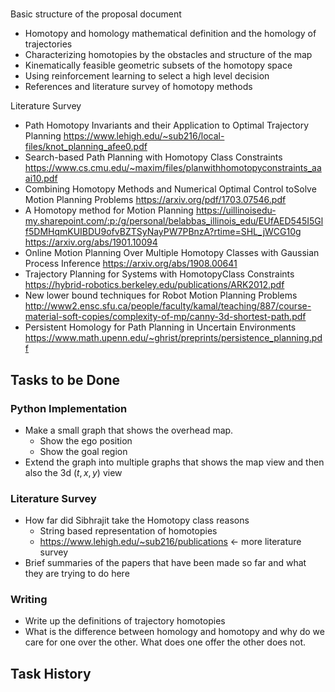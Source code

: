 
#

Basic structure of the proposal document

- Homotopy and homology mathematical definition and the homology of trajectories
- Characterizing homotopies by the obstacles and structure of the map
- Kinematically feasible geometric subsets of the homotopy space
- Using reinforcement learning to select a high level decision
- References and literature survey of homotopy methods

Literature Survey

- Path Homotopy Invariants and their Application to
Optimal Trajectory Planning
https://www.lehigh.edu/~sub216/local-files/knot_planning_afee0.pdf
- Search-based Path Planning with Homotopy Class Constraints
https://www.cs.cmu.edu/~maxim/files/planwithhomotopyconstraints_aaai10.pdf
- Combining Homotopy Methods and Numerical Optimal Control toSolve Motion Planning Problems
https://arxiv.org/pdf/1703.07546.pdf
- A Homotopy method for Motion Planning
https://uillinoisedu-my.sharepoint.com/:p:/g/personal/belabbas_illinois_edu/EUfAED545I5Glf5DMHqmKUIBDU9ofvBZTSyNayPW7PBnzA?rtime=SHL_jWCG10g
https://arxiv.org/abs/1901.10094
- Online Motion Planning Over Multiple Homotopy Classes with Gaussian Process Inference
https://arxiv.org/abs/1908.00641
- Trajectory Planning for Systems with HomotopyClass Constraints
https://hybrid-robotics.berkeley.edu/publications/ARK2012.pdf
- New lower bound techniques for Robot Motion Planning Problems
http://www2.ensc.sfu.ca/people/faculty/kamal/teaching/887/course-material-soft-copies/complexity-of-mp/canny-3d-shortest-path.pdf
- Persistent Homology for Path Planning in Uncertain Environments
https://www.math.upenn.edu/~ghrist/preprints/persistence_planning.pdf


## Tasks to be Done

### Python Implementation

- Make a small graph that shows the overhead map. 
  - Show the ego position
  - Show the goal region
- Extend the graph into multiple graphs that shows the map view and then also the 3d $(t,x,y)$ view

### Literature Survey

- How far did Sibhrajit take the Homotopy class reasons
  - String based representation of homotopies
  - https://www.lehigh.edu/~sub216/publications <- more literature survey
- Brief summaries of the papers that have been made so far and what they are trying to do here

### Writing

- Write up the definitions of trajectory homotopies
- What is the difference between homology and homotopy and why do we care for one over the other. What does one offer the other does not.

## Task History

